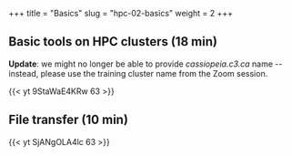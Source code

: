 +++
title = "Basics"
slug = "hpc-02-basics"
weight = 2
+++

## Basic tools on HPC clusters (18 min)

**Update**: we might no longer be able to provide *cassiopeia.c3.ca* name -- instead, please use the training cluster
  name from the Zoom session.

<!-- 02a-basic.mp4 -->
{{< yt 9StaWaE4KRw 63 >}}

## File transfer (10 min)

<!-- 02b-transfer.mp4 -->
{{< yt SjANgOLA4lc 63 >}}
